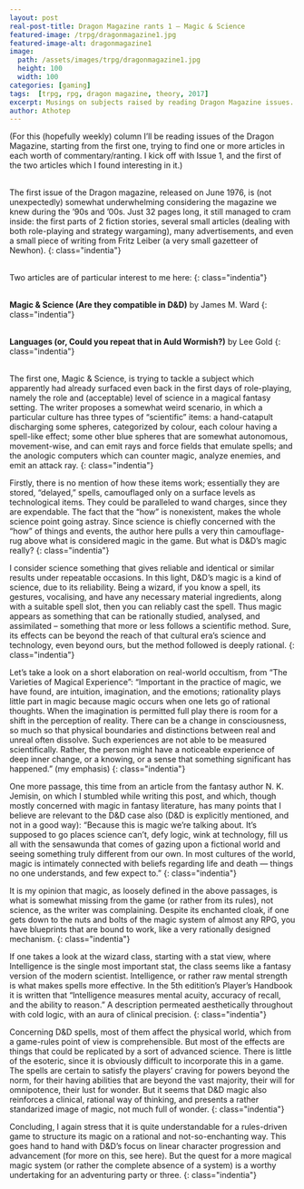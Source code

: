 ```yaml
---
layout: post
real-post-title: Dragon Magazine rants 1 – Magic & Science
featured-image: /trpg/dragonmagazine1.jpg
featured-image-alt: dragonmagazine1
image:
  path: /assets/images/trpg/dragonmagazine1.jpg
  height: 100
  width: 100
categories: [gaming]
tags:  [trpg, rpg, dragon magazine, theory, 2017]
excerpt: Musings on subjects raised by reading Dragon Magazine issues.
author: Athotep
---
```


(For this (hopefully weekly) column I’ll be reading issues of the Dragon Magazine, starting from the first one, trying to find one or more articles in each worth of commentary/ranting. I kick off with Issue 1, and the first of the two articles which I found interesting in it.)  
<br>

The first issue of the Dragon magazine, released on June 1976, is (not unexpectedly) somewhat underwhelming considering the magazine we knew during the ’90s and ’00s. Just 32 pages long, it still managed to cram inside: the first parts of 2 fiction stories, several small articles (dealing with both role-playing and strategy wargaming), many advertisements, and even a small piece of writing from Fritz Leiber (a very small gazetteer of Newhon).
{: class="indentia"}  
<br>

Two articles are of particular interest to me here:
{: class="indentia"}  
<br>

**Magic & Science (Are they compatible in D&D)** by James M. Ward
{: class="indentia"}  
<br>

**Languages (or, Could you repeat that in Auld Wormish?)** by Lee Gold
{: class="indentia"}  
<br>

The first one, Magic & Science, is trying to tackle a subject which apparently had already surfaced even back in the first days of role-playing, namely the role and (acceptable) level of science in a magical fantasy setting. The writer proposes a somewhat weird scenario, in which a particular culture has three types of “scientific” items: a hand-catapult discharging some spheres, categorized by colour, each colour having a spell-like effect; some other blue spheres that are somewhat autonomous, movement-wise, and can emit rays and force fields that emulate spells; and the anologic computers which can counter magic, analyze enemies, and emit an attack ray.
{: class="indentia"}

Firstly, there is no mention of how these items work; essentially they are stored, “delayed,” spells, camouflaged only on a surface levels as technological items. They could be paralleled to wand charges, since they are expendable. The fact that the “how” is nonexistent, makes the whole science point going astray. Since science is chiefly concerned with the “how” of things and events, the author here pulls a very thin camouflage-rug above what is considered magic in the game. But what is D&D’s magic really?
{: class="indentia"}

I consider science something that gives reliable and identical or similar results under repeatable occasions. In this light, D&D’s magic is a kind of science, due to its reliability. Being a wizard, if you know a spell, its gestures, vocalising, and have any necessary material ingredients, along with a suitable spell slot, then you can reliably cast the spell. Thus magic appears as something that can be rationally studied, analysed, and assimilated – something that more or less follows a scientific method. Sure, its effects can be beyond the reach of that cultural era’s science and technology, even beyond ours, but the method followed is deeply rational.
{: class="indentia"}

Let’s take a look on a short elaboration on real-world occultism, from “The Varieties of Magical Experience”: “Important in the practice of magic, we have found, are intuition, imagination, and the emotions; rationality plays little part in magic because magic occurs when one lets go of rational thoughts. When the imagination is permitted full play there is room for a shift in the perception of reality. There can be a change in consciousness, so much so that physical boundaries and distinctions between real and unreal often dissolve. Such experiences are not able to be measured scientifically. Rather, the person might have a noticeable experience of deep inner change, or a knowing, or a sense that something significant has happened.” (my emphasis)
{: class="indentia"}

One more passage, this time from an article from the fantasy author N. K. Jemisin, on which I stumbled while writing this post, and which, though mostly concerned with magic in fantasy literature, has many points that I believe are relevant to the D&D case also (D&D is explicitly mentioned, and not in a good way): “Because this is magic we’re talking about. It’s supposed to go places science can’t, defy logic, wink at technology, fill us all with the sensawunda that comes of gazing upon a fictional world and seeing something truly different from our own. In most cultures of the world, magic is intimately connected with beliefs regarding life and death — things no one understands, and few expect to.”
{: class="indentia"}

It is my opinion that magic, as loosely defined in the above passages, is what is somewhat missing from the game (or rather from its rules), not science, as the writer was complaining. Despite its enchanted cloak, if one gets down to the nuts and bolts of the magic system of almost any RPG, you have blueprints that are bound to work, like a very rationally designed mechanism.
{: class="indentia"}

If one takes a look at the wizard class, starting with a stat view, where Intelligence is the single most important stat, the class seems like a fantasy version of the modern scientist. Intelligence, or rather raw mental strength is what makes spells more effective. In the 5th editition’s Player’s Handbook it is written that “lntelligence measures mental acuity, accuracy of recall, and the ability to reason.” A description permeated aesthetically throughout with cold logic, with an aura of clinical precision.
{: class="indentia"}

Concerning D&D spells, most of them affect the physical world, which from a game-rules point of view is comprehensible. But most of the effects are things that could be replicated by a sort of advanced science. There is little of the esoteric, since it is obviously difficult to incorporate this in a game. The spells are certain to satisfy the players’ craving for powers beyond the norm, for their having abilities that are beyond the vast majority, their will for omnipotence, their lust for wonder. But it seems that D&D magic also reinforces a clinical, rational way of thinking, and presents a rather standarized image of magic, not much full of wonder.
{: class="indentia"}

Concluding, I again stress that it is quite understandable for a rules-driven game to structure its magic on a rational and not-so-enchanting way. This goes hand to hand with D&D’s focus on linear character progression and advancement (for more on this, see here). But the quest for a more magical magic system (or rather the complete absence of a system) is a worthy undertaking for an adventuring party or three.
{: class="indentia"}